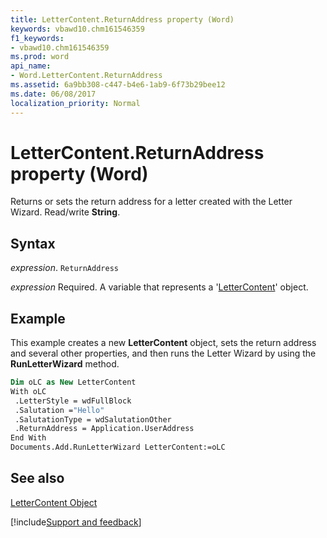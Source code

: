 ```yaml
---
title: LetterContent.ReturnAddress property (Word)
keywords: vbawd10.chm161546359
f1_keywords:
- vbawd10.chm161546359
ms.prod: word
api_name:
- Word.LetterContent.ReturnAddress
ms.assetid: 6a9bb308-c447-b4e6-1ab9-6f73b29bee12
ms.date: 06/08/2017
localization_priority: Normal
---
```



# LetterContent.ReturnAddress property (Word)

Returns or sets the return address for a letter created with the Letter Wizard. Read/write  **String**.


## Syntax

_expression_. `ReturnAddress`

_expression_ Required. A variable that represents a '[LetterContent](Word.LetterContent.md)' object.


## Example

This example creates a new  **LetterContent** object, sets the return address and several other properties, and then runs the Letter Wizard by using the **RunLetterWizard** method.


```vb
Dim oLC as New LetterContent 
With oLC 
 .LetterStyle = wdFullBlock 
 .Salutation ="Hello" 
 .SalutationType = wdSalutationOther 
 .ReturnAddress = Application.UserAddress 
End With 
Documents.Add.RunLetterWizard LetterContent:=oLC
```


## See also


[LetterContent Object](Word.LetterContent.md)

[!include[Support and feedback](~/includes/feedback-boilerplate.md)]